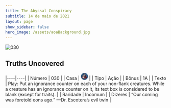 ```yaml
---
title: The Abyssal Conspiracy
subtitle: 14 de maio de 2021
layout: page
show_sidebar: false
hero_image: /assets/aoaBackground.jpg
---
```


![030](https://cards-keyforge.s3.eu-north-1.amazonaws.com/media/pt/tac/030.png)

## Truths Uncovered

|----|----|
| Número | 030 |
| Casa | ![Conspiracy](https://raw.githubusercontent.com/cardsofkeyforge/cardsofkeyforge.github.io/master/tac/conspiracy.png "Conspiração") |
| Tipo | Ação |
| Bônus | 1A |
| Texto | Play: Put an ignorance counter on each of your non-flank creatures. While a creature has an ignorance counter on it, its text box is considered to be blank (except for traits). |
| Raridade | Incomum |
| Dizeres | “Our coming was foretold eons ago.” —Dr. Escotera’s evil twin |
